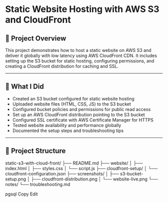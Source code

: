 # Static Website Hosting with AWS S3 and CloudFront

## 🧠 Project Overview
This project demonstrates how to host a static website on AWS S3 and deliver it globally with low latency using AWS CloudFront CDN. It includes setting up the S3 bucket for static hosting, configuring permissions, and creating a CloudFront distribution for caching and SSL.

---

## 🚀 What I Did
- Created an S3 bucket configured for static website hosting  
- Uploaded website files (HTML, CSS, JS) to the S3 bucket  
- Configured bucket policies and permissions for public read access  
- Set up an AWS CloudFront distribution pointing to the S3 bucket  
- Configured SSL certificate with AWS Certificate Manager for HTTPS  
- Tested website availability and performance globally  
- Documented the setup steps and troubleshooting tips

---

## 📁 Project Structure

static-s3-with-cloud-front/
├── README.md
├── website/
│ ├── index.html
│ ├── styles.css
│ └── script.js
├── cloudfront-setup/
│ └── cloudfront-configuration.json
├── screenshots/
│ ├── s3-bucket-setup.png
│ ├── cloudfront-distribution.png
│ └── website-live.png
└── notes/
└── troubleshooting.md

pgsql
Copy
Edit
